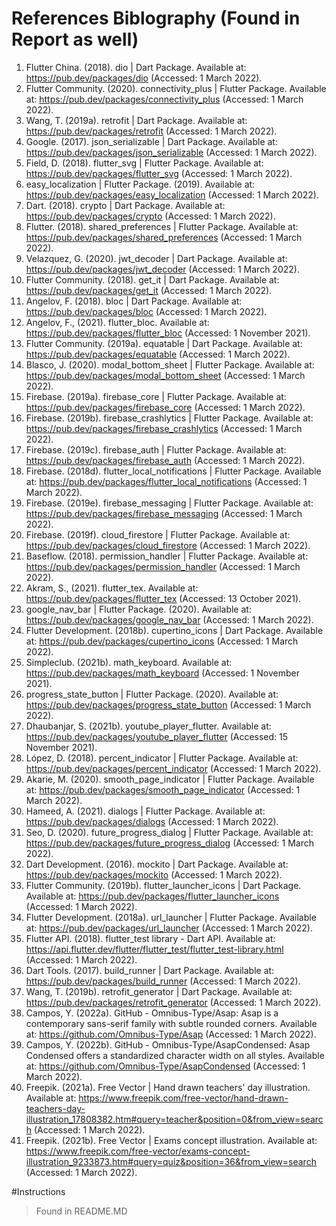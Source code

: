# References Biblography (Found in Report as well)
1.  Flutter China. (2018). dio | Dart Package. Available at: https://pub.dev/packages/dio (Accessed: 1 March 2022).
2.	Flutter Community. (2020). connectivity_plus | Flutter Package. Available at: https://pub.dev/packages/connectivity_plus (Accessed: 1 March 2022).
3.	Wang, T. (2019a). retrofit | Dart Package. Available at: https://pub.dev/packages/retrofit (Accessed: 1 March 2022).
4.	Google. (2017). json_serializable | Dart Package. Available at: https://pub.dev/packages/json_serializable (Accessed: 1 March 2022).
5.	Field, D. (2018). flutter_svg | Flutter Package. Available at: https://pub.dev/packages/flutter_svg (Accessed: 1 March 2022).
6.	easy_localization | Flutter Package. (2019). Available at: https://pub.dev/packages/easy_localization (Accessed: 1 March 2022).
7.	Dart. (2018). crypto | Dart Package. Available at: https://pub.dev/packages/crypto (Accessed: 1 March 2022).
8.	Flutter. (2018). shared_preferences | Flutter Package. Available at: https://pub.dev/packages/shared_preferences (Accessed: 1 March 2022).
9.	Velazquez, G. (2020). jwt_decoder | Dart Package. Available at: https://pub.dev/packages/jwt_decoder (Accessed: 1 March 2022).
10.	Flutter Community. (2018). get_it | Dart Package. Available at: https://pub.dev/packages/get_it (Accessed: 1 March 2022).
11.	Angelov, F. (2018). bloc | Dart Package. Available at: https://pub.dev/packages/bloc (Accessed: 1 March 2022).
12.	Angelov, F., (2021). flutter_bloc. Available at: https://pub.dev/packages/flutter_bloc (Accessed: 1 November 2021).
13.	Flutter Community. (2019a). equatable | Dart Package. Available at: https://pub.dev/packages/equatable (Accessed: 1 March 2022).
14.	Blasco, J. (2020). modal_bottom_sheet | Flutter Package. Available at: https://pub.dev/packages/modal_bottom_sheet (Accessed: 1 March 2022).
15.	Firebase. (2019a). firebase_core | Flutter Package. Available at: https://pub.dev/packages/firebase_core (Accessed: 1 March 2022).
16.	Firebase. (2019b). firebase_crashlytics | Flutter Package. Available at: https://pub.dev/packages/firebase_crashlytics (Accessed: 1 March 2022).
17.	Firebase. (2019c). firebase_auth | Flutter Package. Available at: https://pub.dev/packages/firebase_auth (Accessed: 1 March 2022).
18.	Firebase. (2018d). flutter_local_notifications | Flutter Package. Available at: https://pub.dev/packages/flutter_local_notifications (Accessed: 1 March 2022).
19.	Firebase. (2019e). firebase_messaging | Flutter Package. Available at: https://pub.dev/packages/firebase_messaging (Accessed: 1 March 2022).
20.	Firebase. (2019f). cloud_firestore | Flutter Package. Available at: https://pub.dev/packages/cloud_firestore (Accessed: 1 March 2022).
21.	Baseflow. (2018). permission_handler | Flutter Package. Available at: https://pub.dev/packages/permission_handler (Accessed: 1 March 2022).
22.	Akram, S., (2021). flutter_tex. Available at: https://pub.dev/packages/flutter_tex (Accessed: 13 October 2021).
23.	google_nav_bar | Flutter Package. (2020). Available at: https://pub.dev/packages/google_nav_bar (Accessed: 1 March 2022).
24.	Flutter Development. (2018b). cupertino_icons | Dart Package. Available at: https://pub.dev/packages/cupertino_icons (Accessed: 1 March 2022).
25.	Simpleclub. (2021b). math_keyboard. Available at: https://pub.dev/packages/math_keyboard (Accessed: 1 November 2021).
26.	progress_state_button | Flutter Package. (2020). Available at: https://pub.dev/packages/progress_state_button (Accessed: 1 March 2022).
27.	Dhaubanjar, S. (2021b). youtube_player_flutter. Available at: https://pub.dev/packages/youtube_player_flutter (Accessed: 15 November 2021).
28.	López, D. (2018). percent_indicator | Flutter Package. Available at: https://pub.dev/packages/percent_indicator (Accessed: 1 March 2022).
29.	Akarie, M. (2020). smooth_page_indicator | Flutter Package. Available at: https://pub.dev/packages/smooth_page_indicator (Accessed: 1 March 2022).
30.	Hameed, A. (2021). dialogs | Flutter Package. Available at: https://pub.dev/packages/dialogs (Accessed: 1 March 2022).
31.	Seo, D. (2020). future_progress_dialog | Flutter Package. Available at: https://pub.dev/packages/future_progress_dialog (Accessed: 1 March 2022).
32.	Dart Development. (2016). mockito | Dart Package. Available at: https://pub.dev/packages/mockito (Accessed: 1 March 2022).
33.	Flutter Community. (2019b). flutter_launcher_icons | Dart Package. Available at: https://pub.dev/packages/flutter_launcher_icons (Accessed: 1 March 2022).
34.	Flutter Development. (2018a). url_launcher | Flutter Package. Available at: https://pub.dev/packages/url_launcher (Accessed: 1 March 2022).
35.	Flutter API. (2018). flutter_test library - Dart API. Available at: https://api.flutter.dev/flutter/flutter_test/flutter_test-library.html (Accessed: 1 March 2022).
36.	Dart Tools. (2017). build_runner | Dart Package. Available at: https://pub.dev/packages/build_runner (Accessed: 1 March 2022).
37.	Wang, T. (2019b). retrofit_generator | Dart Package. Available at: https://pub.dev/packages/retrofit_generator (Accessed: 1 March 2022).
38.	Campos, Y. (2022a). GitHub - Omnibus-Type/Asap: Asap is a contemporary sans-serif family with subtle rounded corners. Available at: https://github.com/Omnibus-Type/Asap (Accessed: 1 March 2022).
39.	Campos, Y. (2022b). GitHub - Omnibus-Type/AsapCondensed: Asap Condensed offers a standardized character width on all styles. Available at: https://github.com/Omnibus-Type/AsapCondensed (Accessed: 1 March 2022).
40.	Freepik. (2021a). Free Vector | Hand drawn teachers' day illustration. Available at: https://www.freepik.com/free-vector/hand-drawn-teachers-day-illustration_17808382.htm#query=teacher&position=0&from_view=search (Accessed: 1 March 2022).
41.	Freepik. (2021b). Free Vector | Exams concept illustration. Available at: https://www.freepik.com/free-vector/exams-concept-illustration_9233873.htm#query=quiz&position=36&from_view=search (Accessed: 1 March 2022).

#Instructions
> Found in README.MD